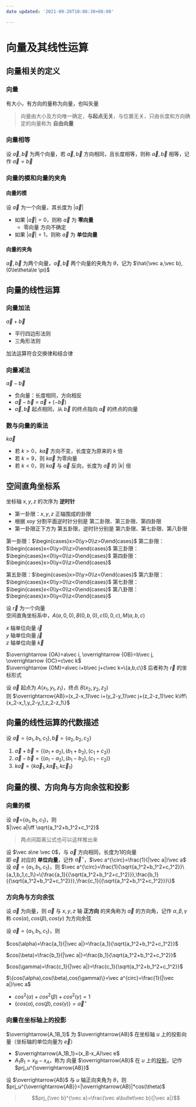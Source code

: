 ```yaml
---
date updated: '2021-09-28T10:08:30+08:00'

---
```


# 向量及其线性运算

## 向量相关的定义

### 向量

有大小，有方向的量称为向量，也叫矢量

> 向量由大小及方向唯一确定，**与起点无关**，与位置无关，只由长度和方向确定的向量称为 **自由向量**

### 向量相等

设 $\vec a,\vec b$ 为两个向量，若 $\vec a,\vec b$ 方向相同，且长度相等，则称 $\vec a,\vec b$ 相等，记作 $\vec a=\vec b$

### 向量的模和向量的夹角

#### 向量的模

设 $\vec a$ 为一个向量，其长度为 $|\vec a|$

- 如果 $|\vec a|=0$，则称 $\vec a$ 为 **零向量**
  - 零向量 方向不确定
- 如果 $|\vec a|=1$，则称 $\vec a$ 为 **单位向量**

#### 向量的夹角

$\vec a,\vec b$ 为两个向量，$\vec a,\vec b$ 两个向量的夹角为 $\theta$，记为 $\hat{\vec a,\vec b},(0\le\theta\le \pi)$

## 向量的线性运算

### 向量加法

$\vec a+\vec b$

- 平行四边形法则
- 三角形法则

加法运算符合交换律和结合律

### 向量减法

$\vec a-\vec b$

- 负向量：长度相同，方向相反
- $\vec a-\vec b$ = $\vec a+(-\vec b)$
- $\vec a,\vec b$ 起点相同，从 $\vec b$ 的终点指向 $\vec a$ 的终点的向量

### 数与向量的乘法

$k\vec a$

- 若 $k>0$，$k\vec a$ 方向不变，长度变为原来的 $k$ 倍
- 若 $k=9$，则 $k\vec a$ 为零向量
- 若 $k<0$，则 $k\vec a$ 与 $\vec a$ 反向，长度为 $\vec a$ 的 $|k|$ 倍

## 空间直角坐标系

坐标轴 $x,y,z$ 的次序为 **逆时针**

- 第一卦限：$x,y,z$ 正轴围成的卦限
- 根据 $xoy$ 分割平面逆时针分别是 第二卦限、第三卦限、第四卦限
- 第一卦限正下方为 第五卦限，逆时针分别是 第六卦限、第七卦限、第八卦限

第一卦限：$\begin{cases}x>0\\y>0\\z>0\end{cases}$ 第二卦限：$\begin{cases}x<0\\y>0\\z>0\end{cases}$ 第三卦限：$\begin{cases}x<0\\y<0\\z>0\end{cases}$ 第四卦限：$\begin{cases}x>0\\y<0\\z>0\end{cases}$

第五卦限：$\begin{cases}x>0\\y>0\\z<0\end{cases}$ 第六卦限：$\begin{cases}x<0\\y>0\\z<0\end{cases}$ 第七卦限：$\begin{cases}x<0\\y<0\\z<0\end{cases}$ 第八卦限：$\begin{cases}x>0\\y<0\\z<0\end{cases}$

设 $\vec r$ 为一个向量\
空间直角坐标系中，$A(a,0,0),B(0,b,0),c(0,0,c),M(a,b,c)$

$x$ 轴单位向量 $\vec i$\
$y$ 轴单位向量 $\vec j$\
$z$ 轴单位向量 $\vec k$

$\overrightarrow {OA}=a\vec i, \overrightarrow {OB}=b\vec j, \overrightarrow {OC}=c\vec k$\
$\overrightarrow {OM}=a\vec i+b\vec j+c\vec k=\{a,b,c\}$ 后者称为 $\vec r$ 的坐标形式

设 $\vec a$ 起点为 $A(x_1,y_1,z_1)$，终点 $B(x_2,y_2,z_2)$\
则 $\overrightarrow{AB}=(x_2-x_1)\vec i+(y_2-y_1)\vec j+(z_2-z_1)\vec k\iff\{x_2-x_1,y_2-y_1,z_2-z_1\}$

## 向量的线性运算的代数描述

设 $\vec a=\{a_1,b_1,c_1\}, \vec b=\{a_2,b_2,c_2\}$

1. $\vec a+\vec b=\{(a_1+a_2),(b_1+b_2),(c_1+c_2)\}$
2. $\vec a-\vec b=\{(a_1-a_2),(b_1-b_2),(c_1-c_2)\}$
3. $k\vec a=\{k\vec a_1,k\vec a_1,k\vec c_1\}$

## 向量的模、方向角与方向余弦和投影

### 向量的模

设 $\vec a$={$a_1,b_1,c_1$}，则\
$|\vec a|\iff \sqrt{a_1^2+b_1^2+c_1^2}$

> 两点间距离公式也可以这样推出来

设 $\vec a\ne \vec 0$，与 $\vec a$ 方向相同，长度为1的向量\
即 $\vec a$ 对应的 **单位向量**，记作 $\vec a^{\circ}$，$\vec a^{\circ}=\frac{1}{|\vec a|}\vec a$
设 $\vec a=\{a_1,b_1,c_1\}$，则 $\vec a^{\circ}=\frac{1}{\sqrt{a_1^2+b_1^2+c_1^2}}\{a_1,b_1,c_1\}=\{\frac{a_1}{{\sqrt{a_1^2+b_1^2+c_1^2}}},\frac{b_1}{{\sqrt{a_1^2+b_1^2+c_1^2}}},\frac{c_1}{{\sqrt{a_1^2+b_1^2+c_1^2}}}\}$

### 方向角与方向余弦

设 $\vec a$ 为向量，则 $\vec a$ 与 $x,y,z$ 轴 **正方向** 的夹角称为 $\vec a$ 的方向角，记作 $\alpha,\beta,\gamma$\
称 $cos(\alpha),cos(\beta),cos(\gamma)$ 为方向余弦

设 $\vec a=\{a_1,b_1,c_1\}$，则

$cos(\alpha)=\frac{a_1}{|\vec a|}=\frac{a_1}{\sqrt{a_1^2+b_1^2+c_1^2}}$

$cos(\beta)=\frac{b_1}{|\vec a|}=\frac{b_1}{\sqrt{a_1^2+b_1^2+c_1^2}}$

$cos(\gamma)=\frac{c_1}{|\vec a|}=\frac{c_1}{\sqrt{a_1^2+b_1^2+c_1^2}}$

$\{cos(\alpha),cos(\beta),cos(\gamma)\}=\vec a^{circ}=\frac{1}{|\vec a|}\vec a$

- $cos^2(\alpha)+cos^2(\beta)+cos^2(\gamma)=1$
- $\{cos(\alpha),cos(\beta),cos(\gamma)\}=\vec a^{\circ}$


### 向量在坐标轴上的投影
$\overrightarrow{A_1B_1}$ 为 $\overrightarrow{AB}$ 在坐标轴 $u$ 上的投影向量（坐标轴的单位向量为 $\vec e$）  
+ $\overrightarrow{A_1B_1}=(x_B-x_A)\vec e$
+ $A_1B_1=x_B-x_A$，称为 向量 $\overrightarrow{AB}$ 在 $u$ 上的<u>投影</u>，记作 $prj_u^{\overrightarrow{AB}}$

设 $\overrightarrow{AB}$ 与 $u$ 轴正向夹角为 $\theta$，则 $prj_u^{\overrightarrow{AB}}=|\overrightarrow{AB}|*cos(\theta)$  

> $$prj_{\vec b}^{\vec a}=\frac{\vec a\bullet\vec b}{|\vec a|}$$



